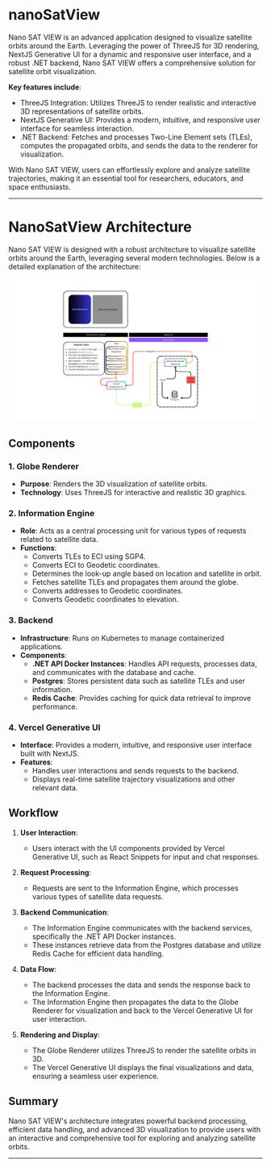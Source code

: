 # nanoSatView

Nano SAT VIEW is an advanced application designed to visualize satellite orbits around the Earth. Leveraging the power of ThreeJS for 3D rendering, NextJS Generative UI for a dynamic and responsive user interface, and a robust .NET backend, Nano SAT VIEW offers a comprehensive solution for satellite orbit visualization.

**Key features include**:

- ThreeJS Integration: Utilizes ThreeJS to render realistic and interactive 3D representations of satellite orbits.
- NextJS Generative UI: Provides a modern, intuitive, and responsive user interface for seamless interaction.
- .NET Backend: Fetches and processes Two-Line Element sets (TLEs), computes the propagated orbits, and sends the data to the renderer for visualization.

With Nano SAT VIEW, users can effortlessly explore and analyze satellite trajectories, making it an essential tool for researchers, educators, and space enthusiasts.

---

# NanoSatView Architecture

Nano SAT VIEW is designed with a robust architecture to visualize satellite orbits around the Earth, leveraging several modern technologies. Below is a detailed explanation of the architecture:

![Architecture](./assets/Architecture.png)

## Components

### 1. Globe Renderer
- **Purpose**: Renders the 3D visualization of satellite orbits.
- **Technology**: Uses ThreeJS for interactive and realistic 3D graphics.

### 2. Information Engine
- **Role**: Acts as a central processing unit for various types of requests related to satellite data.
- **Functions**:
  - Converts TLEs to ECI using SGP4.
  - Converts ECI to Geodetic coordinates.
  - Determines the look-up angle based on location and satellite in orbit.
  - Fetches satellite TLEs and propagates them around the globe.
  - Converts addresses to Geodetic coordinates.
  - Converts Geodetic coordinates to elevation.

### 3. Backend
- **Infrastructure**: Runs on Kubernetes to manage containerized applications.
- **Components**:
  - **.NET API Docker Instances**: Handles API requests, processes data, and communicates with the database and cache.
  - **Postgres**: Stores persistent data such as satellite TLEs and user information.
  - **Redis Cache**: Provides caching for quick data retrieval to improve performance.

### 4. Vercel Generative UI
- **Interface**: Provides a modern, intuitive, and responsive user interface built with NextJS.
- **Features**: 
  - Handles user interactions and sends requests to the backend.
  - Displays real-time satellite trajectory visualizations and other relevant data.

## Workflow

1. **User Interaction**:
   - Users interact with the UI components provided by Vercel Generative UI, such as React Snippets for input and chat responses.

2. **Request Processing**:
   - Requests are sent to the Information Engine, which processes various types of satellite data requests.

3. **Backend Communication**:
   - The Information Engine communicates with the backend services, specifically the .NET API Docker instances.
   - These instances retrieve data from the Postgres database and utilize Redis Cache for efficient data handling.

4. **Data Flow**:
   - The backend processes the data and sends the response back to the Information Engine.
   - The Information Engine then propagates the data to the Globe Renderer for visualization and back to the Vercel Generative UI for user interaction.

5. **Rendering and Display**:
   - The Globe Renderer utilizes ThreeJS to render the satellite orbits in 3D.
   - The Vercel Generative UI displays the final visualizations and data, ensuring a seamless user experience.

## Summary

Nano SAT VIEW's architecture integrates powerful backend processing, efficient data handling, and advanced 3D visualization to provide users with an interactive and comprehensive tool for exploring and analyzing satellite orbits.

---



